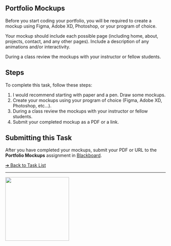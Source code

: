 <style>@import url("//readme.codeadam.ca/readme.css");</style>

## Portfolio Mockups

Before you start coding your portfolio, you will be required to create a mockup using Figma, Adobe XD, Photoshop, or your program of choice.

Your mockup should include each possible page (including home, about, projects, contact, and any other pages). Include a description of any animations and/or interactivity.

During a class review the mockups with your instructor or fellow students.

## Steps

To complete this task, follow these steps:

1. I would recommend starting with paper and a pen. Draw some mockups.
2. Create your mockups using your program of choice (Figma, Adobe XD, Photoshop, etc...).
3. During a class review the mockups with your instructor or fellow students.
4. Submit your completed mockup as a PDF or a link.

## Submitting this Task

After you have completed your mockups, submit your PDF or URL to the **Portfolio Mockups** assignment in [Blackboard](https://learn.humber.ca/).

[&#10132; Back to Task List](/)

---

<a href="https://brickmmo.com">
<img src="https://cdn.brickmmo.com/images@1.0.0/brickmmo-logo-coloured-horizontal.png" width="200">
</a>

<script src="https://cdn.brickmmo.com/bar@1.0.0/bar.js"></script>
